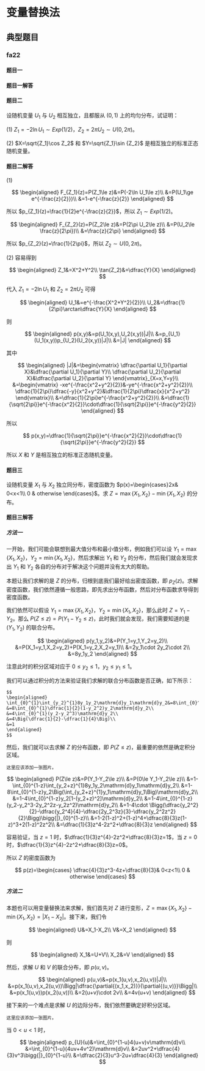 # 变量替换法

## 典型题目

### fa22

#### 题目一

#### 题目一解答

#### 题目二

设随机变量 $U_1$ 与 $U_2$ 相互独立，且都服从 $(0,1)$ 上的均匀分布，试证明：

(1) $Z_1=-2\ln U_1\sim Exp(1/2)$，$Z_2=2\pi U_2\sim U(0,2\pi)$。

(2) $X=\sqrt{Z_1}\cos Z_2$ 和 $Y=\sqrt{Z_1}\sin {Z_2}$ 是相互独立的标准正态随机变量。

#### 题目二解答

(1)

$$
\begin{aligned}
F_{Z_1}(z)=P(Z_1\le z)&=P(-2\ln U_1\le z)\\
&=P(U_1\ge e^{-\frac{z}{2}})\\
&=1-e^{-\frac{z}{2}}
\end{aligned}
$$

所以 $p_{Z_1}(z)=\frac{1}{2}e^{-\frac{z}{2}}$，所以 $Z_1\sim Exp(1/2)$。

$$
\begin{aligned}
F_{Z_2}(z)=P(Z_2\le z)&=P(2\pi U_2\le z)\\
&=P(U_2\le \frac{z}{2\pi})\\
&=\frac{z}{2\pi}
\end{aligned}
$$

所以 $p_{Z_2}(z)=\frac{1}{2\pi}$，所以 $Z_2\sim U(0,2\pi)$。

(2) 容易得到

$$
\begin{aligned}
Z_1&=X^2+Y^2\\
\tan(Z_2)&=\dfrac{Y}{X}
\end{aligned}
$$

代入 $Z_1=-2\ln U_1$ 和 $Z_2=2\pi U_2$ 可得 

$$
\begin{aligned}
U_1&=e^{-\frac{X^2+Y^2}{2}}\\
U_2&=\dfrac{1}{2\pi}\arctan\dfrac{Y}{X}
\end{aligned}
$$

则

$$
\begin{aligned}
p(x,y)&=p(U_1(x,y),U_2(x,y))|J|\\
&=p_{U_1}(U_1(x,y))p_{U_2}(U_2(x,y))|J|\\
&=|J|
\end{aligned}
$$

其中

$$
\begin{aligned}
|J|&=\begin{vmatrix}
\dfrac{\partial U_1}{\partial X}&\dfrac{\partial U_1}{\partial Y}\\
\dfrac{\partial U_2}{\partial X}&\dfrac{\partial U_2}{\partial Y}
\end{vmatrix}_{X=x,Y=y}\\
&=\begin{vmatrix}
-xe^{-\frac{x^2+y^2}{2}}&-ye^{-\frac{x^2+y^2}{2}}\\
\dfrac{1}{2\pi}\dfrac{-y}{x^2+y^2}&\dfrac{1}{2\pi}\dfrac{x}{x^2+y^2}
\end{vmatrix}\\
&=\dfrac{1}{2\pi}e^{-\frac{x^2+y^2}{2}}\\
&=\dfrac{1}{\sqrt{2\pi}}e^{-\frac{x^2}{2}}\cdot\dfrac{1}{\sqrt{2\pi}}e^{-\frac{y^2}{2}}
\end{aligned}
$$



所以

$$
p(x,y)=\dfrac{1}{\sqrt{2\pi}}e^{-\frac{x^2}{2}}\cdot\dfrac{1}{\sqrt{2\pi}}e^{-\frac{y^2}{2}}
$$

所以 $X$ 和 $Y$ 是相互独立的标准正态随机变量。

#### 题目三

设随机变量 $X_1$ 与 $X_2$ 独立同分布，密度函数为 $p(x)=\begin{cases}2x& 0<x<1\\ 0 & otherwise \end{cases}$。求 $Z=\max\lbrace X_1,X_2\rbrace-\min \lbrace X_1,X_2\rbrace$ 的分布。

#### 题目三解答

##### 方法一

一开始，我们可能会联想到最大值分布和最小值分布，例如我们可以设 $Y_1=\max\lbrace X_1,X_2\rbrace$，$Y_2=\min\lbrace X_1,X_2\rbrace$，然后求解出 $Y_1$ 和 $Y_2$ 的分布，然后我们就会发现求出 $Y_1$ 和 $Y_2$ 各自的分布对于解决这个问题并没有太大的帮助。

本题让我们求解的是 $Z$ 的分布，归根到底我们最好给出密度函数，即 $p_{Z}(z)$。求解密度函数，我们依然遵循一般思路，即先求出分布函数，然后对分布函数求导得到密度函数。

我们依然可以假设 $Y_1=\max\lbrace X_1,X_2\rbrace$，$Y_2=\min\lbrace X_1,X_2\rbrace$，那么此时 $Z=Y_1-Y_2$。那么 $P(Z\le z)=P(Y_1-Y_2\le z)$，此时我们就会发现，我们需要知道的是 $(Y_1,Y_2)$ 的联合分布。

$$
\begin{aligned}
p(y_1,y_2)&=P(Y_1=y_1,Y_2=y_2)\\
&=P(X_1=y_1,X_2=y_2)+P(X_1=y_2,X_2=y_1)\\
&=2y_1\cdot 2y_2\cdot 2\\
&=8y_1y_2
\end{aligned}
$$

注意此时的积分区域对应于 $0\le y_2\le 1$，$y_2\le y_1\le 1$。

我们可以通过积分的方法来验证我们求解的联合分布函数是否正确，如下所示：

```{toggle}
$$
\begin{aligned}
\int_{0}^{1}\int_{y_2}^{1}8y_1y_2\mathrm{d}y_1\mathrm{d}y_2&=8\int_{0}^{1}\int_{y_2}^{1}y_1y_2\mathrm{d}y_1\mathrm{d}y_2\\
&=8\int_{0}^{1}\dfrac{1}{2}(1-y_2^2)y_2\mathrm{d}y_2\\
&=4\int_{0}^{1}(y_2-y_2^3)\mathrm{d}y_2\\
&=4\Big(\dfrac{1}{2}-\dfrac{1}{4}\Big)\\
&=1
\end{aligned}
$$
```

然后，我们就可以去求解 $Z$ 的分布函数，即 $P(Z\le z)$，最重要的依然是确定积分区域。

```{warning}
这里应该添加一张图片。
```

$$
\begin{aligned}
P(Z\le z)&=P(Y_1-Y_2\le z)\\
&=P(0\le Y_1-Y_2\le z)\\
&=1-\int_{0}^{1-z}\int_{y_2+z}^{1}8y_1y_2\mathrm{d}y_1\mathrm{d}y_2\\
&=1-8\int_{0}^{1-z}y_2\Big(\int_{y_2+z}^{1}y_1\mathrm{d}y_1\Big)\mathrm{d}y_2\\
&=1-4\int_{0}^{1-z}y_2[1-(y_2+z)^2]\mathrm{d}y_2\\
&=1-4\int_{0}^{1-z}(y_2-y_2^3-2y_2^2z-y_2z^2)\mathrm{d}y_2\\
&=1-4\cdot \Bigg(\dfrac{y_2^2}{2}-\dfrac{y_2^4}{4}-\dfrac{2y_2^3z}{3}-\dfrac{y_2^2z^2}{2}\Bigg)\bigg{|}_{0}^{1-z}\\
&=1-2(1-z)^2+(1-z)^4+\dfrac{8}{3}z(1-z)^3+2(1-z)^2z^2\\
&=\dfrac{1}{3}z^4-2z^2+\dfrac{8}{3}z
\end{aligned}
$$

容易验证，当 $z=1$ 时，$\dfrac{1}{3}z^{4}-2z^2+\dfrac{8}{3}z=1$，当 $z=0$ 时，$\dfrac{1}{3}z^{4}-2z^2+\dfrac{8}{3}z=0$。

所以 $Z$ 的密度函数为

$$
p(z)=\begin{cases}
\dfrac{4}{3}z^3-4z+\dfrac{8}{3}& 0<z<1\\
0 & otherwise
\end{cases}
$$

##### 方法二

本题也可以用变量替换法来求解，我们首先对 $Z$ 进行变形，$Z=\max\lbrace X_1,X_2\rbrace-\min \lbrace X_1,X_2\rbrace=|X_1-X_2|$。接下来，我们令

$$
\begin{aligned}
U&=X_1-X_2\\
V&=X_2
\end{aligned}
$$

则

$$
\begin{aligned}
X_1&=U+V\\
X_2&=V
\end{aligned}
$$


然后，求解 $U$ 和 $V$ 的联合分布，即 $p(u,v)$。

$$
\begin{aligned}
p(u,v)&=p(x_1(u,v),x_2(u,v))|J|\\
&=p(x_1(u,v),x_2(u,v))\Bigg|\dfrac{\partial{(x_1,x_2)}}{\partial{(u,v)}}\Bigg|\\
&=p(x_1(u,v))p(x_2(u,v))\\
&=2(u+v)\cdot 2v\\
&=4v(u+v)
\end{aligned}
$$

接下来的一个难点是求解 $U$ 的边际分布，我们依然要确定好积分区域。

```{warning}
这里应该添加一张图片。
```

当 $0<u<1$ 时，

$$
\begin{aligned}
p_{U}(u)&=\int_{0}^{1-u}4(u+v)v\mathrm{d}v\\
&=\int_{0}^{1-u}(4uv+4v^2)\mathrm{d}v\\
&=2uv^2+\dfrac{4}{3}v^3\bigg{|}_{0}^{1-u}\\
&=\dfrac{2}{3}u^3-2u+\dfrac{4}{3}
\end{aligned}
$$
